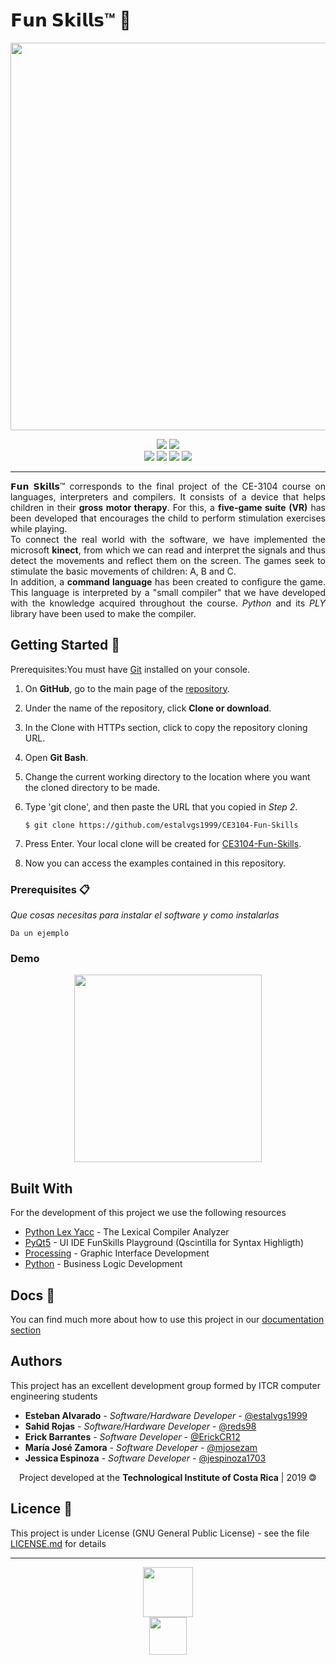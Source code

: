 # 𝗙𝘂𝗻 𝗦𝗸𝗶𝗹𝗹𝘀™ 🧩


<p align=center><img src="https://cutt.ly/Ueul1gR" width="620"></p>

<p align="center">
  <img
       src="https://camo.githubusercontent.com/a3469255f3fcdead1593919251ab6f438744e9be/68747470733a2f2f63692e6170707665796f722e636f6d2f6170692f70726f6a656374732f7374617475732f346f3338706c743078626f31756263382f6272616e63682f6d61737465723f7376673d74727565">
  
  <img src= "https://img.shields.io/badge/python-v3.7-blue">
  <br/>
  <img src= "https://img.shields.io/badge/status-stable-brightgreen">
 
  <img src="https://img.shields.io/badge/license-GPL-blue">
  <img src="https://img.shields.io/badge/Made%20with-Python-1f425f.svg">
  <img src="https://readthedocs.org/projects/ansicolortags/badge/?version=latest">
</p>

***


<p align='justify'>
𝗙𝘂𝗻 𝗦𝗸𝗶𝗹𝗹𝘀™ corresponds to the final project of the CE-3104 course on languages, interpreters and compilers. It consists of a device that helps children in their <b>gross motor therapy</b>. For this, a <b>five-game suite (VR)</b> has been developed that encourages the child to perform stimulation exercises while playing.</br>
  To connect the real world with the software, we have implemented the microsoft <b>kinect</b>, from which we can read and interpret the signals and thus detect the movements and reflect them on the screen. The games seek to stimulate the basic movements of children: A, B and C.</br>
In addition, a <b>command language</b> has been created to configure the game. This language is interpreted by a "small compiler" that we have developed with the knowledge acquired throughout the course. <i>Python</i> and its <i>PLY</i> library have been used to make the compiler.
</p>

## Getting Started 🚀

<p align=justify>Prerequisites:You must have <a href="https://git-scm.com/book/es/v2/Inicio---Sobre-el-Control-de-Versiones-Instalaci%C3%B3n-de-Git">Git</a>
 installed on your console.</p>

1. On **GitHub**, go to the main page of the [repository](https://github.com/estalvgs1999/CE3104-Fun-Skills).
2. Under the name of the repository, click **Clone or download**.
3. In the Clone with HTTPs section, click to copy the repository cloning URL.
4. Open **Git Bash**.
5. Change the current working directory to the location where you want the cloned directory to be made.
6. Type 'git clone', and then paste the URL that you copied in _Step 2_.

   ```$ git clone https://github.com/estalvgs1999/CE3104-Fun-Skills```

7. Press Enter. Your local clone will be created for [CE3104-Fun-Skills](https://github.com/estalvgs1999/CE3104-Fun-Skills).
8. Now you can access the examples contained in this repository.


### Prerequisites 📋

_Que cosas necesitas para instalar el software y como instalarlas_

```
Da un ejemplo
```

### Demo

<p align="center">
<img src="https://res.cloudinary.com/estalvgs1999/image/upload/v1572718337/CE3104/Fun%20Skills/demo_mxc0qd.gif" width="300">
</p>

## Built With

For the development of this project we use the following resources

* [Python Lex Yacc](https://www.dabeaz.com/ply/) - The Lexical Compiler Analyzer
* [PyQt5](https://www.qt.io/) - UI IDE FunSkills Playground (Qscintilla for Syntax Highligth)
* [Processing](https://processing.org/) - Graphic Interface Development
* [Python](https://www.python.org/) - Business Logic Development


## Docs 📖

You can find much more about how to use this project in our [documentation section](https://github.com/estalvgs1999/CE3104-Fun-Skills/tree/master/docs)

## Authors 

This project has an excellent development group formed by ITCR computer engineering students

* **Esteban Alvarado** - *Software/Hardware Developer* - [@estalvgs1999](https://github.com/estalvgs1999)
* **Sahid Rojas** - *Software/Hardware Developer* - [@reds98](https://github.com/estalvgs1999)
* **Erick Barrantes** - *Software Developer* - [@ErickCR12](https://github.com/ErickCR12)
* **María José Zamora** - *Software Developer* - [@mjosezam](https://github.com/mjosezam)
* **Jessica Espinoza** - *Software Developer* - [@jespinoza1703](https://github.com/jespinoza1703)


<p align="center"> Project developed at the <b>Technological Institute of Costa Rica</b> | 2019 🄯</p>


## Licence 📄

This project is under License (GNU General Public License) - see the file [LICENSE.md](https://github.com/estalvgs1999/CE3104-Fun-Skills/blob/master/LICENSE) for details

---
<p align="center">
<img src="https://cutt.ly/ieulNTo" width="80"/>
  <br/>
<img src="https://licensebuttons.net/l/by-nc/3.0/88x31.png" width="60"/>
  
</p>
